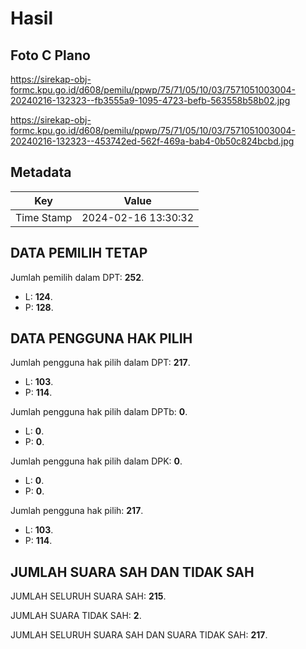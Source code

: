 # Hasil

## Foto C Plano

https://sirekap-obj-formc.kpu.go.id/d608/pemilu/ppwp/75/71/05/10/03/7571051003004-20240216-132323--fb3555a9-1095-4723-befb-563558b58b02.jpg

https://sirekap-obj-formc.kpu.go.id/d608/pemilu/ppwp/75/71/05/10/03/7571051003004-20240216-132323--453742ed-562f-469a-bab4-0b50c824bcbd.jpg


## Metadata

| Key        | Value               |
| ---------- | ------------------- |
| Time Stamp | 2024-02-16 13:30:32 |


## DATA PEMILIH TETAP

Jumlah pemilih dalam DPT: **252**.
 * L: **124**.
 * P: **128**.

## DATA PENGGUNA HAK PILIH

Jumlah pengguna hak pilih dalam DPT: **217**.
 * L: **103**.
 * P: **114**.

Jumlah pengguna hak pilih dalam DPTb: **0**.
 * L: **0**.
 * P: **0**.

Jumlah pengguna hak pilih dalam DPK: **0**.
 * L: **0**.
 * P: **0**.

Jumlah pengguna hak pilih: **217**.
 * L: **103**.
 * P: **114**.

## JUMLAH SUARA SAH DAN TIDAK SAH

JUMLAH SELURUH SUARA SAH: **215**.

JUMLAH SUARA TIDAK SAH: **2**.

JUMLAH SELURUH SUARA SAH DAN SUARA TIDAK SAH: **217**.


